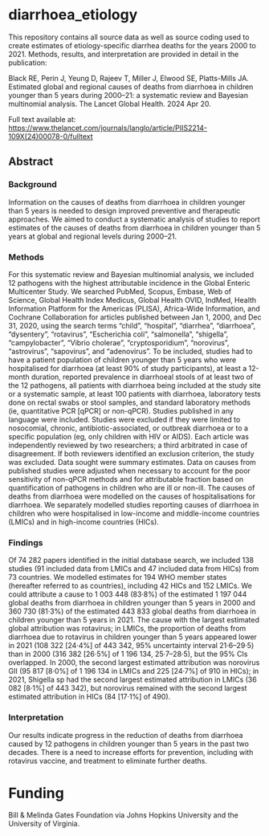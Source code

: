 # diarrhoea_etiology


This repository contains all source data as well as source coding used to create estimates of
etiology-specific diarrhea deaths for the years 2000 to 2021. Methods, results, and interpretation 
are provided in detail in the publication:


Black RE, Perin J, Yeung D, Rajeev T, Miller J, Elwood SE, Platts-Mills JA. 
Estimated global and regional causes of deaths from diarrhoea in children 
younger than 5 years during 2000–21: a systematic review and Bayesian 
multinomial analysis. The Lancet Global Health. 2024 Apr 20.

Full text available at:
https://www.thelancet.com/journals/langlo/article/PIIS2214-109X(24)00078-0/fulltext


## Abstract

### Background

Information on the causes of deaths from diarrhoea in children younger than 5 years is needed to design improved preventive and therapeutic approaches. We aimed to conduct a systematic analysis of studies to report estimates of the causes of deaths from diarrhoea in children younger than 5 years at global and regional levels during 2000–21.

### Methods

For this systematic review and Bayesian multinomial analysis, we included 12 pathogens with the highest attributable incidence in the Global Enteric Multicenter Study. We searched PubMed, Scopus, Embase, Web of Science, Global Health Index Medicus, Global Health OVID, IndMed, Health Information Platform for the Americas (PLISA), Africa-Wide Information, and Cochrane Collaboration for articles published between Jan 1, 2000, and Dec 31, 2020, using the search terms “child”, “hospital”, “diarrhea”, “diarrhoea”, “dysentery”, “rotavirus”, “Escherichia coli”, “salmonella”, “shigella”, “campylobacter”, “Vibrio cholerae”, “cryptosporidium”, “norovirus”, “astrovirus”, “sapovirus”, and “adenovirus”. To be included, studies had to have a patient population of children younger than 5 years who were hospitalised for diarrhoea (at least 90% of study participants), at least a 12-month duration, reported prevalence in diarrhoeal stools of at least two of the 12 pathogens, all patients with diarrhoea being included at the study site or a systematic sample, at least 100 patients with diarrhoea, laboratory tests done on rectal swabs or stool samples, and standard laboratory methods (ie, quantitative PCR [qPCR] or non-qPCR). Studies published in any language were included. Studies were excluded if they were limited to nosocomial, chronic, antibiotic-associated, or outbreak diarrhoea or to a specific population (eg, only children with HIV or AIDS). Each article was independently reviewed by two researchers; a third arbitrated in case of disagreement. If both reviewers identified an exclusion criterion, the study was excluded. Data sought were summary estimates. Data on causes from published studies were adjusted when necessary to account for the poor sensitivity of non-qPCR methods and for attributable fraction based on quantification of pathogens in children who are ill or non-ill. The causes of deaths from diarrhoea were modelled on the causes of hospitalisations for diarrhoea. We separately modelled studies reporting causes of diarrhoea in children who were hospitalised in low-income and middle-income countries (LMICs) and in high-income countries (HICs).

### Findings

Of 74 282 papers identified in the initial database search, we included 138 studies (91 included data from LMICs and 47 included data from HICs) from 73 countries. We modelled estimates for 194 WHO member states (hereafter referred to as countries), including 42 HICs and 152 LMICs. We could attribute a cause to 1 003 448 (83·8%) of the estimated 1 197 044 global deaths from diarrhoea in children younger than 5 years in 2000 and 360 730 (81·3%) of the estimated 443 833 global deaths from diarrhoea in children younger than 5 years in 2021. The cause with the largest estimated global attribution was rotavirus; in LMICs, the proportion of deaths from diarrhoea due to rotavirus in children younger than 5 years appeared lower in 2021 (108 322 [24·4%] of 443 342, 95% uncertainty interval 21·6–29·5) than in 2000 (316 382 [26·5%] of 1 196 134, 25·7–28·5), but the 95% CIs overlapped. In 2000, the second largest estimated attribution was norovirus GII (95 817 [8·0%] of 1 196 134 in LMICs and 225 [24·7%] of 910 in HICs); in 2021, Shigella sp had the second largest estimated attribution in LMICs (36 082 [8·1%] of 443 342), but norovirus remained with the second largest estimated attribution in HICs (84 [17·1%] of 490).

### Interpretation

Our results indicate progress in the reduction of deaths from diarrhoea caused by 12 pathogens in children younger than 5 years in the past two decades. There is a need to increase efforts for prevention, including with rotavirus vaccine, and treatment to eliminate further deaths.

# Funding

Bill & Melinda Gates Foundation via Johns Hopkins University and the University of Virginia.
